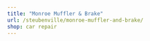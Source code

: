 ```yaml
---
title: "Monroe Muffler & Brake"
url: /steubenville/monroe-muffler-and-brake/
shop: car repair
---
```

